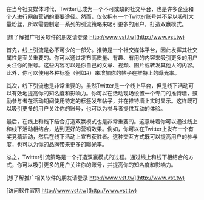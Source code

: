 在当今社交媒体时代，Twitter已成为一个不可或缺的社交平台，也是许多企业和个人进行网络营销的重要途径。然而，仅仅拥有一个Twitter账号并不足以吸引大量粉丝，所以需要制定一系列的引流策略来吸引更多的用户，打造双赢模式。

[想了解推广相关软件的朋友请登录 http://www.vst.tw](http://www.vst.tw)

首先，线上引流是必不可少的一部分。推特是一个社交媒体平台，因此发挥其社交属性是至关重要的。你可以通过发布高质量、有趣、有用的内容来吸引更多的用户关注你的账号。这些内容可以是你自己的文章、视频、图片或转发其他人的内容。此外，你可以使用各种标签（例如#）来增加你的帖子在推特上的曝光率。

其次，线下引流也是非常重要的。虽然Twitter是一个线上平台，但是线下活动可以有效地提高你的知名度和影响力。你可以在活动现场设置一个专门的推特墙，鼓励参与者在活动期间使用特定的标签发布帖子，并在推特墙上实时显示。这样既可以吸引更多的用户关注你的账号，也可以为参与者提供互动的体验。

最后，在线上和线下结合打造双赢模式也是非常重要的。这意味着你可以通过线上和线下活动相结合，达到更好的营销效果。例如，你可以在Twitter上发布一个有奖竞猜活动，然后在线下活动上宣布获胜者。这种交互方式既可以提高用户的参与度，也可以为你的品牌带来更多的曝光率。

总之，Twitter引流策略是一个打造双赢模式的过程。通过线上和线下相结合的方式，你可以吸引更多的用户关注你的账号，并提高你的知名度和影响力。

[想了解推广相关软件的朋友请登录 http://www.vst.tw](http://www.vst.tw)


[访问软件官网 http://www.vst.tw](http://www.vst.tw)
